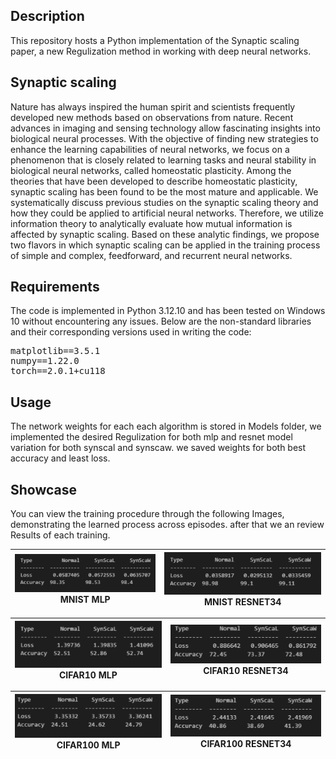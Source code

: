 ## Description
This repository hosts a Python implementation of the Synaptic scaling paper, a new Regulization method in working with deep neural networks.


## Synaptic scaling
 Nature has always inspired the human spirit and scientists frequently developed new methods based on observations from nature. Recent advances in imaging and sensing technology allow fascinating insights into biological neural processes. With the objective of finding new strategies to enhance the learning capabilities of neural networks, we focus on a phenomenon that is closely related to learning tasks and neural stability in biological neural networks, called homeostatic plasticity. Among the theories that have been developed to describe homeostatic plasticity, synaptic scaling has been found to be the most mature and applicable. We systematically discuss previous studies on the synaptic scaling theory and how they could be applied to artificial neural networks. Therefore, we utilize information theory to analytically evaluate how mutual information is affected by synaptic scaling. Based on these analytic findings, we propose two flavors in which synaptic scaling can be applied in the training process of simple and complex, feedforward, and recurrent neural networks. 




## Requirements
The code is implemented in Python 3.12.10 and has been tested on Windows 10 without encountering any issues. Below are the non-standard libraries and their corresponding versions used in writing the code:
<pre>
matplotlib==3.5.1
numpy==1.22.0
torch==2.0.1+cu118
</pre>


## Usage
The network weights for each each algorithm is stored in Models folder, we implemented the desired Regulization for both mlp and resnet model variation for both synscal and synscaw. we saved weights for both best accuracy and least loss. 



## Showcase
You can view the training procedure through the following Images, demonstrating the learned process across episodes. after that we an review Results of each training.

|![](./Results/MNIST_MLP.png)<br>MNIST MLP|![](./Results/MNIST_RESNET34.png)<br>MNIST RESNET34|
|:-:|:-:|

|![](./Results/CIFAR10_MLP.png)<br>CIFAR10 MLP|![](./Results/CIFAR10_RESNET34.png)<br>CIFAR10 RESNET34|
|:-:|:-:|

|![](./Results/CIFAR100_MLP.png)<br>CIFAR100 MLP|![](./Results/CIFAR100_RESNET34.png)<br>CIFAR100 RESNET34|
|:-:|:-:|

